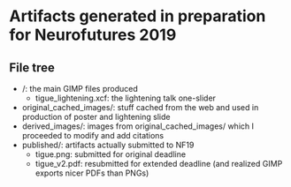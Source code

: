 # Artifacts generated in preparation for Neurofutures 2019

## File tree

- /: the main GIMP files produced
  - tigue_lightening.xcf: the lightening talk one-slider
- original_cached_images/: stuff cached from the web and used in production of poster and lightening slide
- derived_images/: images from original_cached_images/ which I proceeded to modify and add citations
- published/: artifacts actually submitted to NF19
  - tigue.png: submitted for original deadline
  - tigue_v2.pdf: resubmitted for extended deadline (and realized GIMP exports nicer PDFs than PNGs)
